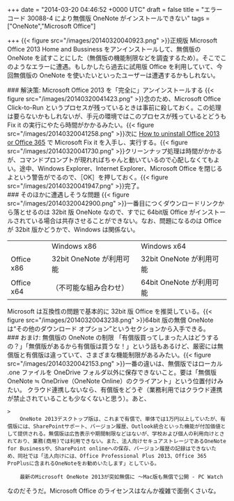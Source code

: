 
+++
date = "2014-03-20 04:46:52 +0000 UTC"
draft = false
title = "エラーコード 30088-4 により無償版 OneNote がインストールできない"
tags = ["OneNote","Microsoft Office"]

+++
{{< figure src="/images/20140320040923.png"  >}}正規版 Microsoft Office 2013 Home and Bussiness をアンインストールして、無償版の OneNote を試すことにした（無償版の機能制限などを調査するため）。そこでこのようなエラーに遭遇。もしかしたら過去に試用版 Office を利用していて、今回無償版の OneNote を使いたいといったユーザーは遭遇するかもしれない。

<div class="section">
    ### 解決策: Microsoft Office 2013 を「完全に」アンインストールする
    {{< figure src="/images/20140320041423.png"  >}}念のため、Microsoft Office Click-to-Run というプロセスが残っているときは事前に殺しておく。この処理は要らないかもしれないが、手元の環境ではこのプロセスが残っているとどうも Fix it の実行にやたら時間がかかるみたい。{{< figure src="/images/20140320041258.png"  >}}次に <a href="http://support.microsoft.com/kb/2739501">How to uninstall Office 2013 or Office 365</a> で Microsoft Fix it を入手し、実行する。{{< figure src="/images/20140320041730.png"  >}}クリーンナップ処理は時間がかかるが、コマンドプロンプトが現れればちゃんと動いているので心配しなくてもよい。途中、Windows Explorer、Internet Explorer、Microsoft Office を閉じるよという警告がでるので、［OK］を押しておく。{{< figure src="/images/20140320041947.png"  >}}完了。

</div>
<div class="section">
    ### そのほかに遭遇しそうな問題
    {{< figure src="/images/20140320042900.png"  >}}一番目につくダウンロードリンクから落とせるのは 32bit 版 OneNote なので、すでに 64bit版 Office がインストールされている場合は共存させることができない。なお、問題になるのは Office が 32bit 版かどうかで、Windows は関係ない。

<table>
    <tbody><tr>
    <td></td>
    <td>Windows x86</td>
    <td>Windows x64</td>
    </tr>
    <tr>
    <td>Office x86</td>
    <td>32bit OneNote が利用可能</td>
    <td>32bit OneNote が利用可能</td>
    </tr>
    <tr>
    <td>Office x64</td>
    <td>（不可能な組み合わせ）</td>
    <td>64bit OneNote が利用可能</td>
    </tr>
</tbody></table>Microsoft は互換性の問題で基本的に 32bit 版 Office を推奨している。{{< figure src="/images/20140320043238.png"  >}}64bit 版の無償 OneNote は“その他のダウンロード オプション”というセクションから入手できる。

</div>
<div class="section">
    ### おまけ: 無償版の OneNote の制限
    「有償版買ってしまった人はどうするの？」「無償版があるから有償版は買うな！」という話もあるけど、厳密には無償版と有償版は違っていて、さまざまな機能制限があるみたい。{{< figure src="/images/20140320042153.png"  >}}一番の違いは、無償版ではローカル .one ファイルを OneDrive フォルダ以外に保存できないこと。要は「無償版 OneNote ≒ OneDrive（OneNote Online）のクライアント」という位置付けみたい。 クラウド連携しないなら、有償版をどうぞ（業務利用ではクラウド連携が禁止されていることも少なくないと思う）。あと、

    >
        OneNote 2013デスクトップ版は、これまで有償で、単体では1万円以上していたが、有償版には、SharePointサポート、バージョン履歴、Outlook統合といった機能が付加価値として提供される。無償版は広告表示や期間制限などはないが、学校および個人の利用向けとされており、業務(商用)では利用できない。また、法人向けセキュアストレージであるOneNote for Businessや、SharePoint onlineへの保存、バージョン履歴の記録はできないため、同社では「法人向けには、Office Professional Plus 2013、Office 365 ProPlusに含まれるOneNoteをお勧めいたします」としている。

        最新のMicrosoft OneNote 2013が突如無償に 〜Mac版も無償で公開 - PC Watch
    
なのだそうだ。Microsoft Office のライセンスはなんか複雑で面倒くさいな。

</div>

